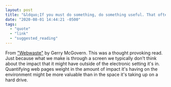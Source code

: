 ```yaml
---
layout: post
title: "&ldquo;If you must do something, do something useful. That often means not doing, removing, minimizing, cleaning up.&rdquo;"
date: "2020-08-01 14:44:21 -0500"
tags:
  - "quote"
  - "link"
  - "suggested_reading"
---
```


From ["Webwaste"](https://alistapart.com/article/webwaste/) by Gerry McGovern. This was a thought provoking read. Just because what we make is through a screen we typically don't think about the impact that it might have outside of the electronic setting it's in. Quantifying web pages weight in the amount of impact it's having on the environment might be more valuable than in the space it's taking up on a hard drive.
